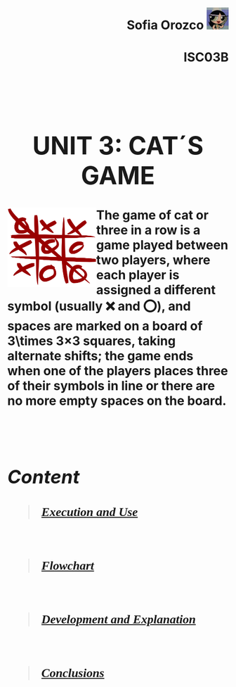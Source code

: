 <h1><strong>
<div align="right">Sofia Orozco 
<img alt="C++" height="50" src="Caps/descarga.jpeg">
<h4 align="right"><strong>ISC03B
</div><br>

# <div align="center"> **UNIT 3: CAT´S GAME**

#### <img height="180" src="Caps/Game_of_cat.png" align="left"> **The game of cat or three in a row is a game played between two players, where each player is assigned a different symbol (usually ❌ and ⭕), and spaces are marked on a board of 3\times 3×3 squares, taking alternate shifts; the game ends when one of the players places three of their symbols in line or there are no more empty spaces on the board.**
<br>

## ***Content*** 

<h5><strong>
<font face="Calibri">

> [Execution and Use](https://github.com/UP210419/UP210419_CPP/blob/main/U3/Ejec_Uso.md)
<br>

> [Flowchart](https://github.com/UP210419/UP210419_CPP/blob/main/U3/DF.cpp)
<br>

> [Development and Explanation](https://github.com/UP210419/UP210419_CPP/blob/main/U3/Des_exp.md)
<br>

> [Conclusions](https://github.com/UP210419/UP210419_CPP/blob/main/U3/Conc.cpp)
